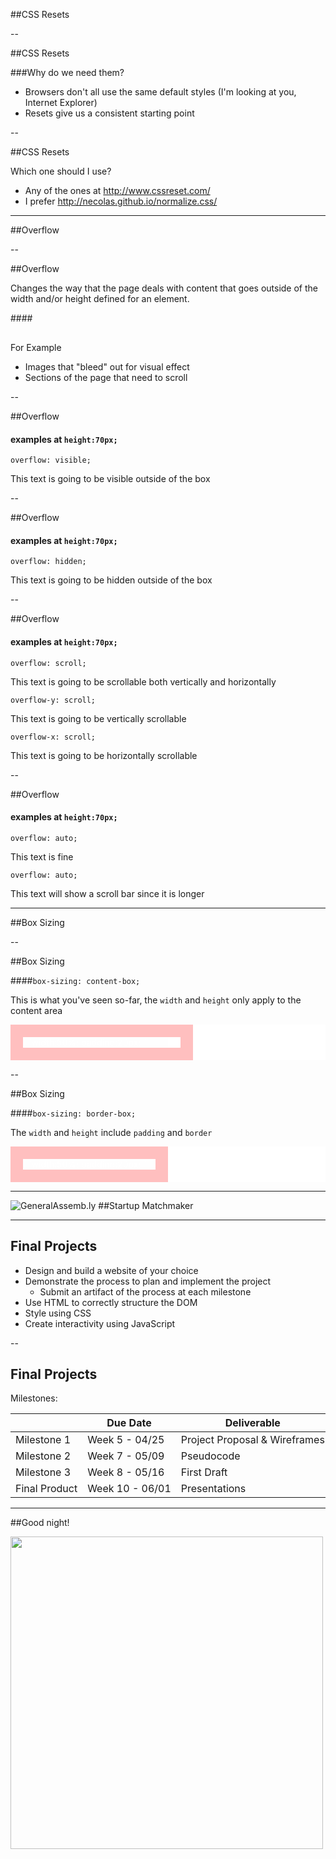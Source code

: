 ##CSS Resets

-- 

##CSS Resets

###Why do we need them?

* Browsers don't all use the same default styles (I'm looking at you, Internet Explorer)
* Resets give us a consistent starting point

--

##CSS Resets

Which one should I use?

* Any of the ones at http://www.cssreset.com/
* I prefer http://necolas.github.io/normalize.css/


---

<style>
  .reveal div.overflow-demo {
    background:rgba(255,255,255,.25);
    color:white;
    height:70px;
    width:50%;
    margin:auto;
  }
</style>

##Overflow

--

##Overflow

Changes the way that the page deals with content that goes outside of the width and/or height defined for an element.


####<div style="margin-top:30px;">For Example</div>

* Images that "bleed" out for visual effect
* Sections of the page that need to scroll

--

##Overflow
#### examples at ```height:70px;```

```overflow: visible;```

<div class="overflow-demo" style="overflow:visible;">This text is going to be visible outside of the box</div>

--

##Overflow
#### examples at ```height:70px;```

```overflow: hidden;```

<div class="overflow-demo" style="overflow:hidden;">This text is going to be hidden outside of the box</div>

--

##Overflow
#### examples at ```height:70px;```

```overflow: scroll;```

<div class="overflow-demo" style="overflow:scroll;"><div style="width:600px">This text is going to be scrollable both vertically and horizontally</div></div>

```overflow-y: scroll;```

<div class="overflow-demo" style="overflow-y:scroll;">This text is going to be vertically scrollable</div>

```overflow-x: scroll;```

<div class="overflow-demo" style="overflow-x:scroll; overflow-y:hidden;"><div style="width:900px">This text is going to be horizontally scrollable</div></div>

--

##Overflow
#### examples at ```height:70px;```

```overflow: auto;```

<div class="overflow-demo" style="overflow:auto;">This text is fine</div>

```overflow: auto;```

<div class="overflow-demo" style="overflow:auto;">This text will show a scroll bar since it is longer</div>

---

##Box Sizing

--

##Box Sizing

####`box-sizing: content-box;`

This is what you've seen so-far, the `width` and `height` only apply to the content area

<div style="background: rgba(255,255,255,.25); position:relative;">
  <div style="width:50%; border:20px solid rgba(255,0,0,.25); z-index:20; position:relative; color:white;">
    ```width:50%; padding:20px;```
  </div>
  <div style="width:50%; height:100%; position:absolute; background: rgba(255,255,255,.25); z-index:10; top:0; right:0;"></div>
</div>

--

##Box Sizing

####`box-sizing: border-box;`

The `width` and `height` include `padding` and `border`

<div style="background: rgba(255,255,255,.25); position:relative;">
  <div style="width:50%; border:20px solid rgba(255,0,0,.25); z-index:20; position:relative; color:white; box-sizing:border-box;">
    ```width:50%; padding:20px;```
  </div>
  <div style="width:50%; height:100%; position:absolute; background: rgba(255,255,255,.25); z-index:10; top:0; right:0;"></div>
</div>

---

![GeneralAssemb.ly](../img/icons/exercise_icon_md.png)
##Startup Matchmaker

---

## Final Projects

- Design and build a website of your choice
- Demonstrate the process to plan and implement the project
    - Submit an artifact of the process at each milestone
- Use HTML to correctly structure the DOM
- Style using CSS
- Create interactivity using JavaScript

--

## Final Projects

Milestones:

<table>
<thead><tr>
<th></th>
<th><strong>Due Date</strong></th>
<th><strong>Deliverable</strong></th>
</tr></thead>
<tbody>
<tr>
<td>Milestone 1</td>
<td>Week 5 - 04/25</td>
<td style="white-space:nowrap;">Project Proposal &amp; Wireframes</td>
</tr>
<tr>
<td>Milestone 2</td>
<td>Week 7 - 05/09</td>
<td>Pseudocode</td>
</tr>
<tr>
<td>Milestone 3</td>
<td>Week 8 - 05/16</td>
<td>First Draft</td>
</tr>
<tr>
<td style="white-space:nowrap;">Final Product</td>
<td style="white-space:nowrap;">Week 10 - 06/01</td>
<td>Presentations</td>
</tr>
</tbody>
</table>

---

##Good night!

<img src="../img/unit_1/gorillaz.gif" width="500px">
